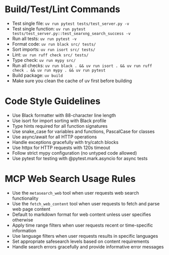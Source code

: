 # Build/Test/Lint Commands
- Test single file: `uv run pytest tests/test_server.py -v`
- Test single function: `uv run pytest tests/test_server.py::test_searxng_search_success -v`
- Run all tests: `uv run pytest -v`
- Format code: `uv run black src/ tests/`
- Sort imports: `uv run isort src/ tests/`
- Lint: `uv run ruff check src/ tests/`
- Type check: `uv run mypy src/`
- Run all checks: `uv run black . && uv run isort . && uv run ruff check . && uv run mypy . && uv run pytest`
- Build package: `uv build`
- Make sure you clean the cache of uv first before building

# Code Style Guidelines
- Use Black formatter with 88-character line length
- Use isort for import sorting with Black profile
- Type hints required for all function signatures
- Use snake_case for variables and functions, PascalCase for classes
- Use async/await for all HTTP operations
- Handle exceptions gracefully with try/catch blocks
- Use httpx for HTTP requests with 120s timeout
- Follow strict mypy configuration (no untyped code allowed)
- Use pytest for testing with @pytest.mark.asyncio for async tests

# MCP Web Search Usage Rules
- Use the `metasearch_web` tool when user requests web search functionality
- Use the `fetch_web_content` tool when user requests to fetch and parse web page content
- Default to markdown format for web content unless user specifies otherwise
- Apply time range filters when user requests recent or time-specific information
- Use language filters when user requests results in specific languages
- Set appropriate safesearch levels based on content requirements
- Handle search errors gracefully and provide informative error messages